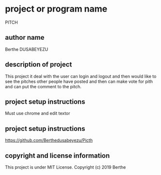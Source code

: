 # project or program name
PITCH

## author name
Berthe DUSABEYEZU

## description of project
This project it deal with the user can login and logout and then would like to see the pitches other people have posted and then can make vote for pith and can put the comment to the pitch.

## project setup instructions
Must use chrome and edit textor
 
## project setup instructions
https://github.com/Berthedusabeyezu/Picth

## copyright and license information
This project is under MIT License. Copyright (c) 2019 Berthe
     